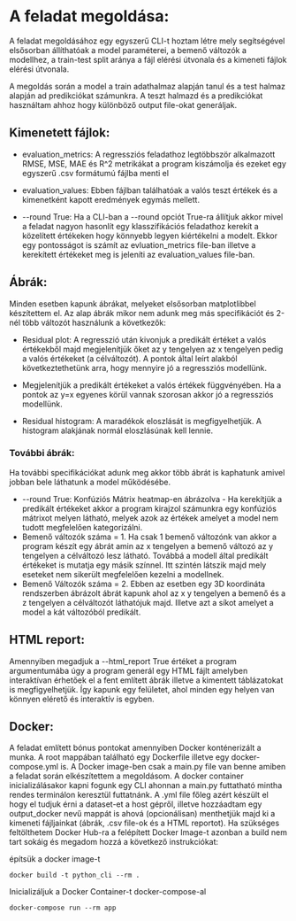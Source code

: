 # A feladat megoldása:
A feladat megoldásához egy egyszerű CLI-t hoztam létre mely segítségével elsősorban állíthatóak a model paraméterei, a bemenő változók a modellhez, a train-test split aránya a fájl elérési útvonala és a kimeneti fájlok elérési útvonala.

A megoldás során a model a train adathalmaz alapján tanul és a test halmaz alapján ad predikciókat számunkra. A teszt halmazd és a predikciókat használtam ahhoz hogy különböző output file-okat generáljak.

## Kimenetett fájlok:
- evaluation_metrics: A regressziós feladathoz legtöbbször alkalmazott RMSE, MSE, MAE és R^2 metrikákat a program kiszámolja és ezeket egy egyszerű .csv formátumú fájlba menti el

- evaluation_values: Ebben fájlban találhatóak a valós teszt értékek és a kimenetként kapott eredmények egymás mellett. 

- --round True: Ha a CLI-ban  a --round opciót True-ra állítjuk akkor mivel a feladat nagyon hasonlít egy klasszifikációs feladathoz kerekít a közelített értékeken hogy könnyebb legyen kiértékelni a modelt. Ekkor egy pontosságot is számít az evluation_metrics file-ban illetve a kerekített értékeket meg is jeleníti az evaluation_values file-ban.

## Ábrák: 
Minden esetben kapunk ábrákat, melyeket elsősorban matplotlibbel készítettem el. Az alap ábrák mikor nem adunk meg más specifikációt és 2-nél több változót használunk a következők:

- Residual plot: A regresszió után kivonjuk a predikált értéket a valós értékekből majd megjelenítjük őket az y tengelyen az x tengelyen pedig a valós értékeket (a célváltozót). A pontok által leírt alakból következtethetünk arra, hogy mennyire jó a regressziós modellünk. 

- Megjelenítjük a predikált értékeket a valós értékek függvényében. Ha a pontok az y=x egyenes körül vannak szorosan akkor jó a regressziós modellünk. 

- Residual histogram: A maradékok eloszlását is megfigyelhetjük. A histogram alakjának normál eloszlásúnak kell lennie.

### További ábrák: 
Ha további specifikációkat adunk meg akkor több ábrát is kaphatunk amivel jobban bele láthatunk a model működésébe. 

- --round True: Konfúziós Mátrix heatmap-en ábrázolva - Ha kerekítjük a predikált értékeket akkor a program kirajzol számunkra egy konfúziós mátrixot melyen látható, melyek azok az értékek amelyet a model nem tudott megfelelően kategorizálni. 
- Bemenő változók száma = 1. Ha csak 1 bemenő változónk van akkor a program készít egy ábrát amin az x tengelyen a bemenő változó az y tengelyen a célváltozó lesz látható. Továbbá a modell által predikált értékeket is mutatja egy másik színnel. Itt szintén látszik majd mely eseteket nem sikerült megfelelően kezelni a modellnek.
- Bemenő Változók száma = 2. Ebben az esetben egy 3D koordináta rendszerben ábrázolt ábrát kapunk ahol az x y tengelyen a bemenő és a z tengelyen a célváltozót láthatójuk majd. Illetve azt a síkot amelyet a model a kát változóból predikált.

## HTML report:
Amennyiben megadjuk a --html_report True értéket a program argumentumába úgy a program generál egy HTML fájlt amelyben interaktívan érhetőek el a fent említett ábrák illetve a kimentett táblázatokat is megfigyelhetjük. Így kapunk egy felületet, ahol minden egy helyen van könnyen elérető és interaktív is egyben.

## Docker:
A feladat említett bónus pontokat amennyiben Docker konténerizált a munka. A root mappában található egy Dockerfile illetve egy docker-compose.yml is. 
A Docker image-ben csak a main.py file van benne amiben a feladat során elkészítettem a megoldásom. A docker container inicializálásakor kapni fogunk egy CLI ahonnan a main.py futtatható mintha rendes terminálon keresztül futtatnánk. A .yml file főleg azért készült el hogy el tudjuk érni a dataset-et a host gépről, illetve hozzáadtam egy output_docker nevű mappát is ahová (opcionálisan) menthetjük majd ki a kimeneti fájljainkat (ábrák, .csv file-ok és a HTML reportot).
Ha szükséges feltölthetem Docker Hub-ra a felépített Docker Image-t azonban a build nem tart sokáig és megadom hozzá a következő instrukciókat:

építsük a docker image-t

```
docker build -t python_cli --rm .
```

Inicializáljuk a Docker Container-t docker-compose-al

```
docker-compose run --rm app
```

